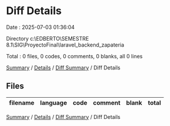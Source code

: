 # Diff Details

Date : 2025-07-03 01:36:04

Directory c:\\EDBERTO\\SEMESTRE 8.1\\SIG\\ProyectoFinal\\laravel_backend_zapateria

Total : 0 files,  0 codes, 0 comments, 0 blanks, all 0 lines

[Summary](results.md) / [Details](details.md) / [Diff Summary](diff.md) / Diff Details

## Files
| filename | language | code | comment | blank | total |
| :--- | :--- | ---: | ---: | ---: | ---: |

[Summary](results.md) / [Details](details.md) / [Diff Summary](diff.md) / Diff Details